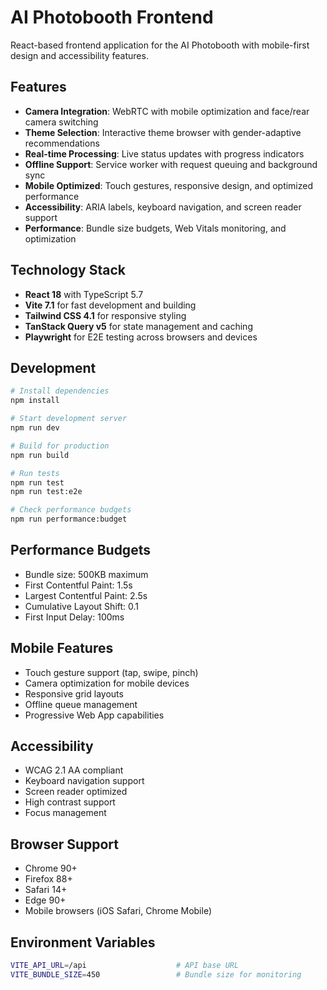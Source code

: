 # AI Photobooth Frontend

React-based frontend application for the AI Photobooth with mobile-first design and accessibility features.

## Features

- **Camera Integration**: WebRTC with mobile optimization and face/rear camera switching
- **Theme Selection**: Interactive theme browser with gender-adaptive recommendations
- **Real-time Processing**: Live status updates with progress indicators
- **Offline Support**: Service worker with request queuing and background sync
- **Mobile Optimized**: Touch gestures, responsive design, and optimized performance
- **Accessibility**: ARIA labels, keyboard navigation, and screen reader support
- **Performance**: Bundle size budgets, Web Vitals monitoring, and optimization

## Technology Stack

- **React 18** with TypeScript 5.7
- **Vite 7.1** for fast development and building
- **Tailwind CSS 4.1** for responsive styling
- **TanStack Query v5** for state management and caching
- **Playwright** for E2E testing across browsers and devices

## Development

```bash
# Install dependencies
npm install

# Start development server
npm run dev

# Build for production
npm run build

# Run tests
npm run test
npm run test:e2e

# Check performance budgets
npm run performance:budget
```

## Performance Budgets

- Bundle size: 500KB maximum
- First Contentful Paint: 1.5s
- Largest Contentful Paint: 2.5s
- Cumulative Layout Shift: 0.1
- First Input Delay: 100ms

## Mobile Features

- Touch gesture support (tap, swipe, pinch)
- Camera optimization for mobile devices
- Responsive grid layouts
- Offline queue management
- Progressive Web App capabilities

## Accessibility

- WCAG 2.1 AA compliant
- Keyboard navigation support
- Screen reader optimized
- High contrast support
- Focus management

## Browser Support

- Chrome 90+
- Firefox 88+
- Safari 14+
- Edge 90+
- Mobile browsers (iOS Safari, Chrome Mobile)

## Environment Variables

```bash
VITE_API_URL=/api                    # API base URL
VITE_BUNDLE_SIZE=450                 # Bundle size for monitoring
```